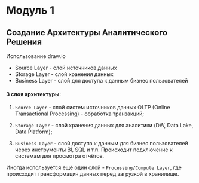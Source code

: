 # Модуль 1
## Создание Архитектуры Аналитического Решения
Использование draw.io
- Source Layer - слой источников данных
- Storage Layer - слой хранения данных
- Business Layer - слой для доступа к данным бизнес пользователей


#### 3 слоя архитектуры:
1. `Source Layer` - слой систем источников данных OLTP (Online Transactional Processing) - обработка транзакций;

2. `Storage Layer` - слой хранения данных для аналитики (DW, Data Lake, Data Platform);

3. `Business Layer` - слой доступа к данным для бизнес пользователей через инструменты BI, SQL и т.п. Происходит подключение к системам для просмотра отчётов. 

Иногда используется ещё один слой - `Processing/Compute Layer`, где происходит трансформация данных перед загрузкой в хранилище.
